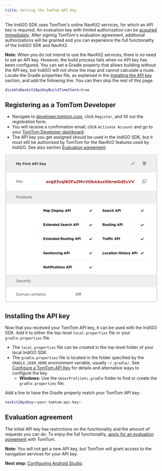 ```yaml
---
title: Getting the TomTom API Key
---
```


The IndiGO SDK uses TomTom's online NavKit2 services, for which an API key is required. An
evaluation key with limited authorization can be
[acquired immediately](#registering-as-a-tomtom-developer).
After signing TomTom's evaluation agreement, additional authorizations will be granted and you can
experience the full functionality of the IndiGO SDK and NavKit2.

__Note:__ When you do not intend to use the NavKit2 services, there is no need to set an API key.
However, the build process fails when no API key has been configured. You can set a Gradle property
that allows building without the API key, but IndiGO will not show the map and cannot calculate a
route. Locate the Gradle properties file, as explained in the [Installing the API
key](#installing-the-api-key) section, and add the following line. You can then skip the rest of
this page.

```bash
disableNavkit2ApiKeyBuildTimeCheck=true
```

## Registering as a TomTom Developer

- Navigate to [developer.tomtom.com](https://developer.tomtom.com/), click `Register`, and fill out
  the registration form.
- You will receive a confirmation email; click `Activate Account` and go to your
  [TomTom Developer dashboard](https://developer.tomtom.com/user/me/apps).
- The API key you get assigned should be used in the IndiGO SDK, but it must still be authorized by
  TomTom for the NavKit2 features used by IndiGO. See also section
  [Evaluation agreement](#evaluation-agreement).

![My first API key](images/tomtom_my_first_api_key.png)

## Installing the API key

Now that you received your TomTom API key, it can be used with the IndiGO SDK.  Add it to either the
top-level `local.properties` file or your `gradle.properties` file.

- The `local.properties` file can be created in the top-level folder of your local IndiGO SDK.
- The `gradle.properties` file is located in the folder specified by the `GRADLE_USER_HOME`
  environment variable, usually `~/.gradle/`. See
  [Configure a TomTom API Key](/indigo/documentation/tutorials-and-examples/setup/configure-a-tomtom-api-key)
  for details and alternative ways to configure the key.
    - __Windows:__ Use the `%UserProfile%\.gradle` folder to find or create the `gradle.properties` file.

Add a line to have the Gradle property match your TomTom API key:

```bash
navkit2ApiKey=<your-tomtom-api-key>
```

## Evaluation agreement

The initial API key has restrictions on the functionality and the amount of requests you can do.
To enjoy the full functionality,
[apply for an evaluation agreement](/indigo/documentation/getting-started/introduction) with TomTom.

__Note:__ You will not get a new API key, but TomTom will grant access to the navigation services
for your API key.

__Next step:__
[Configuring Android Studio](/indigo/documentation/getting-started/configuring-android-studio).
